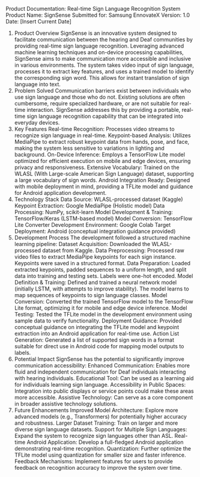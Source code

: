 Product Documentation: Real-time Sign Language Recognition System
Product Name: SignSense
Submitted for: Samsung EnnovateX
Version: 1.0
Date: [Insert Current Date]

1. Product Overview
SignSense is an innovative system designed to facilitate communication between the hearing and Deaf communities by providing real-time sign language recognition. Leveraging advanced machine learning techniques and on-device processing capabilities, SignSense aims to make communication more accessible and inclusive in various environments.
The system takes video input of sign language, processes it to extract key features, and uses a trained model to identify the corresponding sign word. This allows for instant translation of sign language into text.
2. Problem Solved
Communication barriers exist between individuals who use sign language and those who do not. Existing solutions are often cumbersome, require specialized hardware, or are not suitable for real-time interaction. SignSense addresses this by providing a portable, real-time sign language recognition capability that can be integrated into everyday devices.
3. Key Features
Real-time Recognition: Processes video streams to recognize sign language in real-time.
Keypoint-based Analysis: Utilizes MediaPipe to extract robust keypoint data from hands, pose, and face, making the system less sensitive to variations in lighting and background.
On-Device Inference: Employs a TensorFlow Lite model optimized for efficient execution on mobile and edge devices, ensuring privacy and responsiveness.
Extensive Vocabulary: Trained on the WLASL (With Large-scale American Sign Language) dataset, supporting a large vocabulary of sign words.
Android Integration Ready: Designed with mobile deployment in mind, providing a TFLite model and guidance for Android application development.
4. Technology Stack
Data Source: WLASL-processed dataset (Kaggle)
Keypoint Extraction: Google MediaPipe (Holistic model)
Data Processing: NumPy, scikit-learn
Model Development & Training: TensorFlow/Keras (LSTM-based model)
Model Conversion: TensorFlow Lite Converter
Development Environment: Google Colab
Target Deployment: Android (conceptual integration guidance provided)
5. Development Process
The development followed a structured machine learning pipeline:
Dataset Acquisition: Downloaded the WLASL-processed dataset from Kaggle.
Data Preprocessing: Processed raw video files to extract MediaPipe keypoints for each sign instance. Keypoints were saved in a structured format.
Data Preparation: Loaded extracted keypoints, padded sequences to a uniform length, and split data into training and testing sets. Labels were one-hot encoded.
Model Definition & Training: Defined and trained a neural network model (initially LSTM, with attempts to improve stability). The model learns to map sequences of keypoints to sign language classes.
Model Conversion: Converted the trained TensorFlow model to the TensorFlow Lite format, optimizing it for mobile and edge device inference.
Model Testing: Tested the TFLite model in the development environment using sample data to verify functionality.
Deployment Guidance: Provided conceptual guidance on integrating the TFLite model and keypoint extraction into an Android application for real-time use.
Action List Generation: Generated a list of supported sign words in a format suitable for direct use in Android code for mapping model outputs to labels.
6. Potential Impact
SignSense has the potential to significantly improve communication accessibility:
Enhanced Communication: Enables more fluid and independent communication for Deaf individuals interacting with hearing individuals.
Educational Tool: Can be used as a learning aid for individuals learning sign language.
Accessibility in Public Spaces: Integration into public displays or service points could make these areas more accessible.
Assistive Technology: Can serve as a core component in broader assistive technology solutions.
7. Future Enhancements
Improved Model Architecture: Explore more advanced models (e.g., Transformers) for potentially higher accuracy and robustness.
Larger Dataset Training: Train on larger and more diverse sign language datasets.
Support for Multiple Sign Languages: Expand the system to recognize sign languages other than ASL.
Real-time Android Application: Develop a full-fledged Android application demonstrating real-time recognition.
Quantization: Further optimize the TFLite model using quantization for smaller size and faster inference.
Feedback Mechanisms: Implement features for users to provide feedback on recognition accuracy to improve the system over time.


